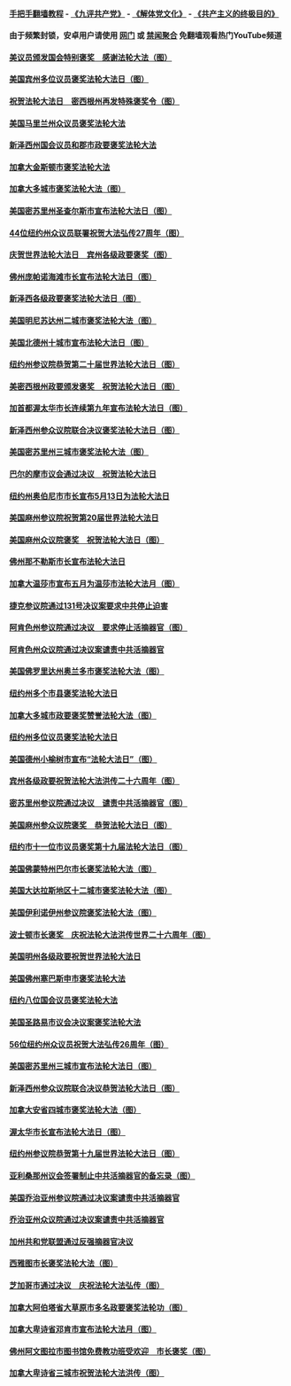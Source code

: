 #### [手把手翻墙教程](https://github.com/gfw-breaker/guides/wiki) -  [《九评共产党》](https://github.com/gfw-breaker/9ping.md?t=05241048) - [《解体党文化》](https://github.com/gfw-breaker/jtdwh.md?t=05241048) - [《共产主义的终极目的》](https://github.com/gfw-breaker/gczydzjmd.md?t=05241048)

#### 由于频繁封锁，安卓用户请使用 [网门](https://github.com/gfw-breaker/bn-android/blob/master/ogate.md?t=05241048) 或 [禁闻聚合](https://github.com/gfw-breaker/bn-android) 免翻墙观看热门YouTube频道 

#### [美议员颁发国会特别褒奖　感谢法轮大法（图）](../pages/282/387731.md?t=05241048) 

#### [美国宾州多位议员褒奖法轮大法日（图）](../pages/282/387733.md?t=05241048) 

#### [祝贺法轮大法日　密西根州再发特殊褒奖令（图）](../pages/282/387742.md?t=05241048) 

#### [美国马里兰州众议员褒奖法轮大法](../pages/282/387564.md?t=05241048) 

#### [新泽西州国会议员和郡市政要褒奖法轮大法](../pages/282/387429.md?t=05241048) 

#### [加拿大金斯顿市褒奖法轮大法](../pages/282/387418.md?t=05241048) 

#### [加拿大多城市褒奖法轮大法（图）](../pages/282/387299.md?t=05241048) 

#### [美国密苏里州圣查尔斯市宣布法轮大法日（图）](../pages/282/387295.md?t=05241048) 

#### [44位纽约州众议员联署祝贺大法弘传27周年（图）](../pages/282/387219.md?t=05241048) 

#### [庆贺世界法轮大法日　宾州各级政要褒奖（图）](../pages/282/387253.md?t=05241048) 

#### [佛州庞帕诺海滩市长宣布法轮大法日（图）](../pages/282/387168.md?t=05241048) 

#### [新泽西各级政要褒奖法轮大法日（图）](../pages/282/387171.md?t=05241048) 

#### [美国明尼苏达州二城市褒奖法轮大法（图）](../pages/282/387177.md?t=05241048) 

#### [美国北德州十城市宣布法轮大法日（图）](../pages/282/386793.md?t=05241048) 

#### [纽约州参议院恭贺第二十届世界法轮大法日（图）](../pages/282/386619.md?t=05241048) 

#### [美密西根州政要颁发褒奖　祝贺法轮大法日（图）](../pages/282/386617.md?t=05241048) 

#### [加首都渥太华市长连续第九年宣布法轮大法日（图）](../pages/282/386409.md?t=05241048) 

#### [新泽西州参众议院联合决议褒奖法轮大法日（图）](../pages/282/386417.md?t=05241048) 

#### [美国密苏里州三城市褒奖法轮大法（图）](../pages/282/386410.md?t=05241048) 

#### [巴尔的摩市议会通过决议　祝贺法轮大法日](../pages/282/386371.md?t=05241048) 

#### [纽约州奥伯尼市市长宣布5月13日为法轮大法日](../pages/282/386096.md?t=05241048) 

#### [美国麻州参议院祝贺第20届世界法轮大法日](../pages/282/386097.md?t=05241048) 

#### [美国麻州众议院褒奖　祝贺法轮大法日（图）](../pages/282/386022.md?t=05241048) 

#### [佛州那不勒斯市长宣布法轮大法日](../pages/282/385932.md?t=05241048) 

#### [加拿大温莎市宣布五月为温莎市法轮大法月（图）](../pages/282/385849.md?t=05241048) 

#### [捷克参议院通过131号决议案要求中共停止迫害](../pages/282/384286.md?t=05241048) 

#### [阿肯色州参议院通过决议　要求停止活摘器官（图）](../pages/282/383956.md?t=05241048) 

#### [阿肯色州众议院通过决议案谴责中共活摘器官](../pages/282/383340.md?t=05241048) 

#### [美国佛罗里达州奥兰多市褒奖法轮大法（图）](../pages/282/368616.md?t=05241048) 

#### [纽约州多个市县褒奖法轮大法日](../pages/282/368285.md?t=05241048) 

#### [加拿大多城市政要褒奖赞誉法轮大法（图）](../pages/282/368243.md?t=05241048) 

#### [纽约州多位议员褒奖法轮大法日](../pages/282/368183.md?t=05241048) 

#### [美国德州小榆树市宣布“法轮大法日”（图）](../pages/282/368125.md?t=05241048) 

#### [宾州各级政要祝贺法轮大法洪传二十六周年（图）](../pages/282/367896.md?t=05241048) 

#### [密苏里州参议院通过决议　谴责中共活摘器官（图）](../pages/282/366798.md?t=05241048) 

#### [美国麻州参众议院褒奖　恭贺法轮大法日（图）](../pages/282/366636.md?t=05241048) 

#### [纽约市十一位市议员褒奖第十九届法轮大法日（图）](../pages/282/366678.md?t=05241048) 

#### [美国佛蒙特州巴尔市长褒奖法轮大法（图）](../pages/282/366583.md?t=05241048) 

#### [美国大达拉斯地区十二城市褒奖法轮大法（图）](../pages/282/366561.md?t=05241048) 

#### [美国伊利诺伊州参议院褒奖法轮大法（图）](../pages/282/366586.md?t=05241048) 

#### [波士顿市长褒奖　庆祝法轮大法洪传世界二十六周年（图）](../pages/282/366433.md?t=05241048) 

#### [美国明州各级政要祝贺世界法轮大法日](../pages/282/366190.md?t=05241048) 

#### [美国佛州塞巴斯申市褒奖法轮大法](../pages/282/366209.md?t=05241048) 

#### [纽约八位国会议员褒奖法轮大法](../pages/282/366055.md?t=05241048) 

#### [美国圣路易市议会决议案褒奖法轮大法](../pages/282/366014.md?t=05241048) 

#### [56位纽约州众议员祝贺大法弘传26周年（图）](../pages/282/365854.md?t=05241048) 

#### [美国密苏里州三城市宣布法轮大法日（图）](../pages/282/365833.md?t=05241048) 

#### [新泽西州参众议院联合决议恭贺法轮大法日（图）](../pages/282/365834.md?t=05241048) 

#### [加拿大安省四城市褒奖法轮大法（图）](../pages/282/365643.md?t=05241048) 

#### [渥太华市长宣布法轮大法日（图）](../pages/282/365644.md?t=05241048) 

#### [纽约州参议院恭贺第十九届世界法轮大法日（图）](../pages/282/365599.md?t=05241048) 

#### [亚利桑那州议会签署制止中共活摘器官的备忘录（图）](../pages/282/363829.md?t=05241048) 

#### [美国乔治亚州参议院通过决议案谴责中共活摘器官](../pages/282/363581.md?t=05241048) 

#### [乔治亚州众议院通过决议案谴责中共活摘器官](../pages/282/363357.md?t=05241048) 

#### [加州共和党联盟通过反强摘器官决议](../pages/282/362609.md?t=05241048) 

#### [西雅图市长褒奖法轮大法（图）](../pages/282/351488.md?t=05241048) 

#### [芝加哥市通过决议　庆祝法轮大法弘传（图）](../pages/282/349323.md?t=05241048) 

#### [加拿大阿伯塔省大草原市多名政要褒奖法轮功（图）](../pages/282/349010.md?t=05241048) 

#### [加拿大卑诗省邓肯市宣布法轮大法月（图）](../pages/282/348810.md?t=05241048) 

#### [佛州阿文图拉市图书馆免费教功班受欢迎　市长褒奖（图）](../pages/282/348777.md?t=05241048) 

#### [加拿大卑诗省三城市祝贺法轮大法洪传（图）](../pages/282/348741.md?t=05241048) 


